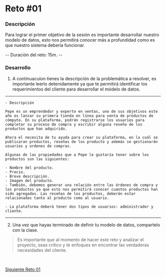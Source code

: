 # Reto #01
### Descripción
    
Para lograr el primer objetivo de la sesión es importante desarrollar nuestro modelo de datos, esto nos permitirá conocer más a profundidad como es que nuestro sistema debería funcionar.

-- Duración del reto: 15m. --

### Desarrollo

1. A continuacuíon tienes la descripción de la problemática a resolver, es importante leerlo detenidamente ya que te permitirá identificar los requerimientos del cliente para desarrollar el módelo de datos.

---
    - Descripción

    Pepe es un emprendedor y experto en ventas, uno de sus objetivos este año es lanzar su primera tienda en línea para venta de productos de cómputo. En su plataforma, podrán registrarse los usuarios para completar su proceso de compra y escribir alguna reseña de los productos que han adquirido.

    Ahora el necesita de tu ayuda para crear su plataforma, en la cuál se publicaran productos, reseñas de los producto y además se gestionarán usuarios y ordenes de compras.

    Algunas de las propiedades que a Pepe le gustaría tener sobre los productos son las siguientes:

    - Nombre del producto.
    - Precio.
    - Breve descripción.
    - Imagen del producto.
    - También, debemos generar una relación entre las órdenes de compra y los productos ya que esto nos permitirá conocer cuantos productos han sido agregados. Las reseñas de los productos, deberán estar relacionadas tanto al producto como al usuario.

    - La plataforma deberá tener dos tipos de usuarios: administrador y cliente.

---

2. Una vez que hayas terminado de definir tu modelo de datos, compartelo con la clase.

> Es importante que al momento de hacer este reto y analizar el proyecto, seas critico y te enfoques en encontrar las verdaderas necesidades del cliente.

<br/>

[Siguiente Reto 01](../ejemplo-02/README.md)